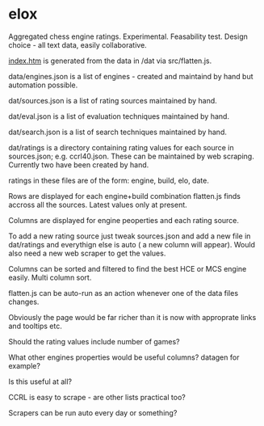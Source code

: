 # elox
Aggregated chess engine ratings. Experimental. Feasability test. Design choice - all text data, easily collaborative.

[index.htm](https://op12no2.github.io/elox) is generated from the data in /dat via src/flatten.js.

data/engines.json is a list of engines - created and maintaind by hand but automation possible.

dat/sources.json is a list of rating sources maintained by hand.

dat/eval.json is a list of evaluation techniques maintained by hand.

dat/search.json is a list of search techniques maintained by hand.

dat/ratings is a directory containing rating values for each source in sources.json; e.g. ccrl40.json. These can be maintained by web scraping. Currently two have been created by hand.

ratings in these files are of the form: engine, build, elo, date.

Rows are displayed for each engine+build combination flatten.js finds accross all the sources. Latest values only at present.

Columns are displayed for engine peoperties and each rating source.

To add a new rating source just tweak sources.json and add a new file in dat/ratings and everythign else is auto ( a new column will appear). Would also need a new web scraper to get the values.

Columns can be sorted and filtered to find the best HCE or MCS engine easily. Multi column sort.

flatten.js can be auto-run as an action whenever one of the data files changes.

Obviously the page would be far richer than it is now with approprate links and tooltips etc.

Should the rating values include number of games?

What other engines properties would be useful columns? datagen for example?

Is this useful at all?

CCRL is easy to scrape - are other lists practical too?

Scrapers can be run auto every day or something?



